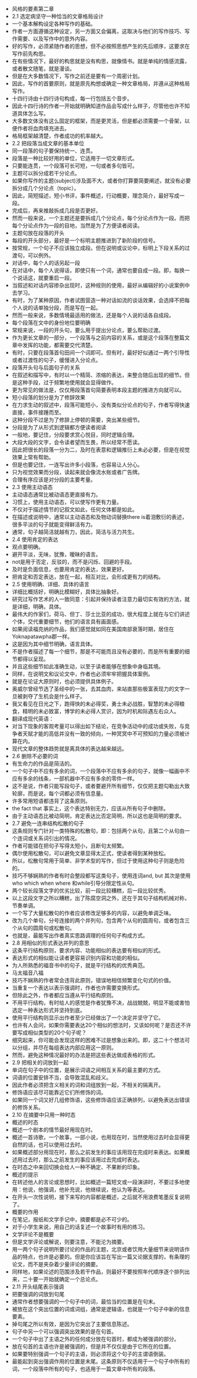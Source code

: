 - 风格的要素第二章 
- 2.1 选定病坚守一种恰当的文章格局设计
- 一个基本解构设定各种写作的基础。
- 作者一方面遵循这种设定，另一方面又会偏离，这取决与他们的写作技巧、写作需要、以及写作中的意外内容。
- 好的写作，必须紧随作者的思想，但不必按照思想产生的先后顺序，这要求在写作前先构思。
- 在有些情况下，最好的构思就是没有构思，就像情书。就是单纯的情感流露，或者散文随笔，就是漫谈。
- 但是在大多数情况下，写作之前还是要有一个周密计划。
- 因此，写作的首要原则，就是原先构想或确定一种文章格局，并遵从这种格局写作。
- 十四行诗由十四行诗句构成，每一行包括五个音步。
- 因此十四行诗的作者一开始就明确知道作品会写成什么样子，尽管他也许不知道具体怎么写。
- 大多数文体没有这么固定的框架，而是更灵活，但是都必须需要一个骨架，以便作者将血肉填充进去。
- 格局框架越清楚，作者成功的机率越大。
- 2.2 把段落当成文章的基本单位
- 同一段落的句子要保持统一、连贯。
- 段落是一种比较好用的单位，它适用于一切文章形式。
- 只要能连贯，一个段落可长可短，一句或者多句皆可。
- 主题可以拆分成若干分论点。
- 如果你写作的主题(subject)涉及面不大，或者你打算要简要阐述，就没有必要拆分成几个分论点（topic）。
- 因此，简短描述，短小书评，事件概述，行动概要，理念简介，最好写成一段。
- 完成后，再来推敲拆成几段是否更好。
- 然而一般来说，一个主题还是要拆成几个分论点，每个分论点作为一段。而把每个分论点作为一段的目地，当然是为了方便读者阅读。
- 主题句放在段落的开头
- 每段的开头部分，最好是一个标明主题推进到了新阶段的信号。
- 按常规，一个句子不应该独立成段。但在说明或议论中，标明上下段关系的过渡句，可以例外。
- 对话中，每个人的话另起一段
- 在对话中，每个人说得话，即使只有一个词，通常也要自成一段。即，每换一个说话这，就要重启一段。
- 当叙述和对话内容掺杂出现时，这种规则的使用，最好从编辑好的小说案例中去学习。
- 有时，为了某种原因，作者试图营造一种对话如流的谈话效果，会选择不把每个人说的话单独分段，而是写在一起。
- 然而一般来说，多数情境最适用的做法，还是每个人说的话各自成段。
- 每个段落在文中的身份地位要明确
- 常规来说，一段的开头句，要么用于提出分论点，要么帮助过渡。
- 作为更长文章的一部分，一个段落与之前内容的关系，或是这个段落在整篇文章中发挥的功能，都需要交代清楚。
- 有时，只要在段落首句田间一个词即可。但有时，最好好似通过一两个引导性或者过渡性的句子，缓慢进入分论点。
- 段落开头句与后面句子的关系
- 在叙述和描写中，有时以一个精简、浓缩的表达，来整合随后出现的细节。但是这种手段，过于频繁地使用就会显得做作。
- 更为常见的做法是，仅仅用段落首句简要表明本段主题的推进方向就可以。
- 短小段落的划分是为了修辞效果
- 在力求生动的叙述中，段落可能短小，没有类似分论点的句子，作者写得快速直接，事件接踵而至。
- 这种分段不过是为了修辞上停顿的需要，突出某些细节。
- 分段是为了从形式到逻辑都方便读者阅读
- 一般地，要记住，分段要求赏心悦目，同时逻辑合理。
- 大段大段的文字，会令读者望而生畏，所以经常不愿读。
- 因此把很长的段落一分为二，及时在表意和逻辑推衍上未必必要，但是在视觉效果上常有帮助。
- 但是也要记住，一连写出许多小段落，也容易让人分心。
- 只为视觉效果而分段，读起来就会像流水账或者广告牌。
- 合理有序应该是对分段的主要考量。
- 2.3 使用主动语态
- 主动语态通常比被动语态更直接有力。
- 习惯上，使用主动语态，可以使写作更有力量。
- 不仅对于描述情节的记叙文如此，任何文体都是如此。
- 在描述或说明中，通常以主动语态和及物动词替换there is着泪敷衍的表述，很多平淡的句子就能变得鲜活有力。
- 通常，句子越简洁就越有力，因此，简洁与活力共生。
- 2.4 使用肯定的表达
- 观点要明确。
- 避开平淡，无味，犹豫，暧昧的语言。
- not是用于否定，反驳的，而不是闪烁、回避的手段。
- 及时是负面信息，也要用肯定的表达，效果更好。
- 把肯定和否定表达，放在一起，相互对比，会形成更有力的结构。
- 2.5 使用明确、详细、具体的语言
- 详细比概括好，明确比模糊好，具体比抽象好。
- 研究过写作艺术的人一致同意：引起并保持读者注意力最切实有效的方法，就是详细，明确，具体。
- 最伟大的作家们，荷马、但丁、莎士比亚的成功，很大程度上就在与它们讲述个体，交代重要细节，他们的语言具有画面感。
- 如果阅读福克纳的作品，我们感觉就如同在美国南部衰落时期，居住在Yoknapatawpha郡一样。
- 这是因为其中细节明确，语言具体。
- 不是作者描述了每一个细节，那是不可能而且没有必要的，而是所有重要的细节都得以呈现。
- 并且这些细节如此准确生动，以至于读者能够在想象中身临其境。
- 同样，在说明文和议论文中，作者也必须牢牢把握具体案例。
- 就是在论证大原则时，也必须提供具体例子。
- 奥威尔曾经节选了圣经中的一张，去其血肉，来站直那些极富表现力的文字一旦被剥夺了生机会是什么样子。
- 我又看见在日光之下，跑得快的未必得奖，勇士未必战胜，智慧的未必得粮食，精明的未必致富，博学的未必得人赏识，因为时机和际遇左右众人。
- 翻译成现代英语：
- 对当下现象的客观考量可以得出如下结论，在竞争活动中的成功或失败，与竞争者天赋才能的高低并没有一致的倾向，一种冥冥中不可预知的力量必须被计算在内。
- 现代文章的整体趋势就是离具体的表达越来越远。
- 2.6 删除不必要的词
- 有生命力的作品是简洁的。
- 一个句子中不应有多余的词，一个段落中不应有多余的句子，就像一幅画中不应有多余的线条，一部机器中不应有多余的零件一样。
- 这不是说，作者只能写段句子，或者要避开所有细节，仅仅把主题勾勒出大致轮廓，而是说，每个词都必须有信息量。
- 许多常用短语都违背了这条原则。
- the fact that 事实上，这个表达特别无力，应该从所有句子中删除。
- 由于主动语态比被动简明，肯定表达比否定简明，所以这也是简明的要求。
- 2.7 避免一连串结构松散的句子
- 这条规则专门针对一类特殊的松散句，即：包括两个从句，且第二个从句由一个连词或关系词引出的情况。
- 作者可能错在把句子写得太短小，且断句太频繁。
- 偶尔使用松散句，可以避免文章显得太正式，使读者得到某种放松。
- 所以，松散句常用于简单、非学术型的写作，但过于使用这种句子则是危险的。
- 技巧不够娴熟的作者有时会整段都写这类句子，使用连词and, but 其次是使用who which when where 和while引导分限定性从句。
- 两个较长段落文字的优劣比较，前一段比较糟糕，后一段比较优秀。
- 以上这段文字之所以糟糕，出了陈腐空洞之外，还在于其句子结构机械对称，节奏单调。
- 一个写了大量松散句的作者应该修改足够多的内容，以避免单调乏味。
- 改为几个单句，分号连接的两个并列句，包含两个从句的圆周句，或者包含三个从句的圆周句或松散句。
- 也就是，最能写出作者真实思路调理的任何句子构成方式。
- 2.8 用相似的形式表达并列的意思
- 这条平行结构原则，要求内容、功能相似的表达要有相似的形式。
- 表达形式的相似能让读者更容易识别内容和功能的相似。
- 为人所熟悉的福音书中的句子，就是平行结构的优秀典范。
- 马太福音八福
- 技巧不娴熟的作者常会违背此原则，错误地相信频繁变化句式的价值。
- 当重复一个表达以表示强调时，作者也许需要变换形式。
- 但除此之外，作者都应当遵从平行结构原则。
- 不用平行结构，有时给人的感觉是作者犹豫不决，战战兢兢，明显不能或害怕选定一种表达形式并坚持到底。
- 使用平行结构则显示出作者至少已经做出了一个决定并坚守了它。
- 也许有人会问，如果你需要表达20个相似的想法时，又该如何呢？是否还不许要写成相似类型的20个句子呢？
- 细究起来，你可能会发现这样的困难不过是想象出来的。即，这二十个想法可以分组，并尽在每组表达内部应用这一原则。
- 然而，避免这种情况最好的办法是把这些表达做成表格的形式。
- 2.9 把相关的词放到一起
- 单词在句子中的位置，是展示词语之间相互关系的最主要的方式。
- 词语的位置安排不当，会导致混乱和歧义。
- 因此作者必须把含义相关的词和词组放到一起，不相关的隔离开。
- 修饰语应该尽可能靠近它们所修饰的词。
- 如果同一个词又好几组修饰语，这些修饰语应该正确排列，以避免表达出错误的修饰关系。
- 2.10 在摘要中只用一种时态
- 概述的时态
- 概述一个剧本的情节最好用现在时。
- 概述一首诗歌，一个故事，一部小说，也用现在时，当然使用过去时会显得更自然的话，也可以使用过去时。
- 如果概述部分用现在时，那么之前发生的事应该用现在完成时来表达。如果概述用过去时，那么之前发生的事应该用过去完成时表达。
- 在时态之中来回切换会给人一种不确定、不果断的印象。
- 概述的提示
- 在转述他人的言论或思想时，比如概述一篇短文或一段演讲时，不要过多地使用：他说，他强调，他补充说，他继续说，他认为等表达。
- 在开头一次性说明，接下来写的内容都是概述，之后就不用浪费笔墨反复说明了。
- 概要的作用
- 在笔记，报纸和文学手记中，摘要都是必不可少的。
- 对于小学生来说，用自己的话复述一个故事时有用的练习。
- 文学评论不是概要
- 但是文学评论或解说，则要注意，不能沦为摘要。
- 用一两个句子说明所要讨论的作品的主题，北京或者饮用大量细节来说明该作品的特点，也许是必要的。但是你应该旨在写出一篇又论据支撑的，有条理的论文，而不是夹杂着少量评论的摘要。
- 同样地，如果论述的范围涉及若干作品，则最好不要按照年代顺序逐个排列出来，二十要一开始就确定一个总论点。
- 2.11 开头结尾表示强调
- 把要强调的词放到句尾
- 通常作者想要强调的一个句子中的词，最恰当的位置是在句末。
- 被放在这个突出位置的词或词组，通常是逻辑语，也就是一个句子中新的信息要素。
- 掉句尾之所以有效，是因为它突出了主要信息陈述。
- 句子中另一个可以强调突出效果的是在句首。
- 一个句子中出了主语之外的任何成分放在句首时，都成为被强调的部分。
- 放在句首的主语也许是被强调的，但是并不仅仅是由于它所在的位置。
- 如果要特别强调一个句子的主语，则必须将这个句子的主谓语倒装。
- 最能起到突出强调作用的位置是末尾。这条原则不仅适用于一个句子中所有的词，一个段落中所有的句子，也适用于一篇文章中所有的段落。
